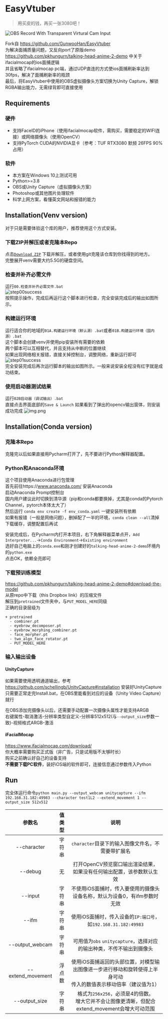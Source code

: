 # EasyVtuber  

> 用买皮的钱，再买一张3080吧！

![OBS Record With Transparent Virtural Cam Input](assets/new_sample.gif)

Fork自 https://github.com/GunwooHan/EasyVtuber  
为解决面捕质量问题，又反向port了原版demo https://github.com/pkhungurn/talking-head-anime-2-demo 中关于ifacialmocap的ios面捕逻辑  
并且省略了ifacialmocap pc端，通过UDP直连的方式使ios面捕刷新率达到30fps，解决了面捕刷新率的瓶颈  
最后，将EasyVtuber中使用的OBS虚拟摄像头方案切换为Unity Capture，解锁RGBA输出能力，无需绿背即可直接使用

## Requirements  

### 硬件  

- 支持FaceID的iPhone（使用ifacialmocap软件，需购买，需要稳定的WIFI连接）或网络摄像头（使用OpenCV）  
- 支持PyTorch CUDA的NVIDIA显卡（参考：TUF RTX3080 默频 26FPS 90%占用）
### 软件

- 本方案在Windows 10上测试可用
- Python>=3.8
- OBS或Unity Capture（虚拟摄像头方案）
- Photoshop或其他图片处理软件
- 科学上网方案，看懂英文网站和报错的能力

## Installation(Venv version)  
对于只是需要体验这个库的用户，推荐使用这个方式安装。  

### 下载ZIP并解压或者克隆本Repo  
点击[`Download ZIP`](../../archive/master.zip) 下载并解压，或者使用git克隆该仓库到你找得到的地方。  
完整展开venv需要大约5.5G的硬盘空间。  

### 检查并补齐必需文件
运行`00.检查并补齐必需文件.bat`  
![step00success](assets/00Success.png)  
按照提示操作，完成后再运行这个脚本进行检查，完全安装完成后的输出如图所示。

### 构建运行环境
运行适合你的地域的`01A.构建运行环境（默认源）.bat`或者`01B.构建运行环境（国内源）.bat`  
这个脚本会创建venv并使用pip安装所有需要的依赖  
两个脚本可以互相替代，并且支持从中断的位置继续  
如果出现网络相关报错，直接关掉控制台，调整网络，重新运行即可  
![step01success](assets/01Success.png)  
完全安装完成后再次运行脚本的输出如图所示。一般来说安装全程没有红字就是成功结束。

### 使用启动器测试结果
运行`02B启动器（调试输出）.bat`  
直接点击界面底部的`Save & Launch`
如果看到了弹出的opencv输出窗体，则安装成功完成
![img.png](assets/02success.png)


## Installation(Conda version)  

### 克隆本Repo  

克隆完以后如果直接用Pycharm打开了，先不要进行Python解释器配置。

### Python和Anaconda环境  

这个项目使用Anaconda进行包管理  
首先前往https://www.anaconda.com/ 安装Anaconda  
启动Anaconda Prompt控制台  
国内用户建议此时切换到清华源（pip和conda都要换掉，尤其是conda的Pytorch Channel，pytorch本体太大了）  
然后运行 `conda env create -f env_conda.yaml` 一键安装所有依赖  
如果有报错（一般是网络问题），删掉配了一半的环境，`conda clean --all`清掉下载缓存，调整配置后再试

安装完成后，在Pycharm内打开本项目，右下角解释器菜单点开，`Add Interpreter...`->`Conda Environment`->`Existing environment`  
选好自己电脑上的`conda.exe`和刚才创建好的`talking-head-anime-2-demo`环境内的`python.exe`    
点击OK，依赖全亮即可  

### 下载预训练模型  

https://github.com/pkhungurn/talking-head-anime-2-demo#download-the-model  
从原repo中下载（this Dropbox link）的压缩文件  
解压到`pretrained`文件夹中，与`PUT_MODEL_HERE`同级  
正确的目录层级为  
```
+ pretrained
  - combiner.pt
  - eyebrow_decomposer.pt
  - eyebrow_morphing_combiner.pt
  - face_morpher.pt
  - two_algo_face_rotator.pt
  - PUT_MODEL_HERE
```

### 输入输出设备  

#### UnityCapture  

如果需要使用透明通道输出，参考 https://github.com/schellingb/UnityCapture#installation 安装好UnityCapture  
只需要正常走完Install.bat，在OBS里能看到对应的设备（Unity Video Capture）就行  

在OBS添加完摄像头以后，还需要手动配置一次摄像头属性才能支持ARGB    
右键属性-取消激活-分辨率类型自定义-分辨率512x512(与`--output_size`参数一致)-视频格式ARGB-激活

#### iFacialMocap  

https://www.ifacialmocap.com/download/  
你大概率需要购买正式版（非广告，只是试用版不太够时长）  
购买之前确认好自己的设备支持  
**不需要下载PC软件**，装好iOS端的软件即可，连接信息通过参数传入Python  

## Run

完全体运行命令`python main.py --output_webcam unitycapture --ifm 192.168.31.182:49983 --character test1L2 --extend_movement 1 --output_size 512x512`

参数名 | 值类型 | 说明
:---: | :---: | :---:
--character|字符串|`character`目录下的输入图像文件名，不需要带扩展名
--debug|无|打开OpenCV预览窗口输出渲染结果，如果没有任何输出配置，该参数默认生效
--input|字符串|不使用iOS面捕时，传入要使用的摄像头设备名称，默认为设备0，有ifm参数时无效
--ifm|字符串|使用iOS面捕时，传入设备的`IP:端口号`，如`192.168.31.182:49983`
--output_webcam|字符串|可用值为`obs` `unitycapture`，选择对应的输出种类，不传不输出到摄像头
--extend_movement|浮点数|使用iOS面捕返回的头部位置，对模型输出图像进一步进行移动和旋转使得上半身可动<br>传入的数值表示移动倍率（建议值为1）
--output_size|字符串|格式为`256x256`，必须是4的倍数。<br>增大它并不会让图像更清晰，但配合extend_movement会增大可动范围
